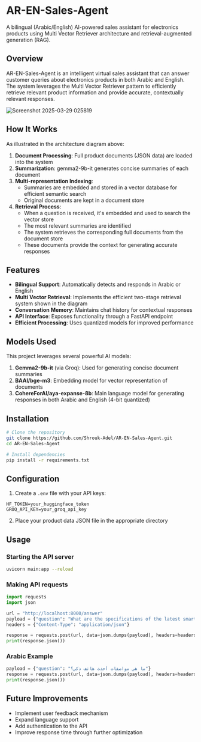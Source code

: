 # AR-EN-Sales-Agent

A bilingual (Arabic/English) AI-powered sales assistant for electronics products using Multi Vector Retriever architecture and retrieval-augmented generation (RAG).

## Overview

AR-EN-Sales-Agent is an intelligent virtual sales assistant that can answer customer queries about electronics products in both Arabic and English. The system leverages the Multi Vector Retriever pattern to efficiently retrieve relevant product information and provide accurate, contextually relevant responses.


![Screenshot 2025-03-29 025819](https://github.com/user-attachments/assets/4b2d2c69-a7a7-4f41-903f-33e0b6917d78)

## How It Works

As illustrated in the architecture diagram above:

1. **Document Processing**: Full product documents (JSON data) are loaded into the system
2. **Summarization**: gemma2-9b-it generates concise summaries of each document
3. **Multi-representation Indexing**:
   - Summaries are embedded and stored in a vector database for efficient semantic search
   - Original documents are kept in a document store
4. **Retrieval Process**:
   - When a question is received, it's embedded and used to search the vector store
   - The most relevant summaries are identified
   - The system retrieves the corresponding full documents from the document store
   - These documents provide the context for generating accurate responses

## Features

- **Bilingual Support**: Automatically detects and responds in Arabic or English
- **Multi Vector Retrieval**: Implements the efficient two-stage retrieval system shown in the diagram
- **Conversation Memory**: Maintains chat history for contextual responses
- **API Interface**: Exposes functionality through a FastAPI endpoint
- **Efficient Processing**: Uses quantized models for improved performance


## Models Used

This project leverages several powerful AI models:

1. **Gemma2-9b-it** (via Groq): Used for generating concise document summaries
2. **BAAI/bge-m3**: Embedding model for vector representation of documents
3. **CohereForAI/aya-expanse-8b**: Main language model for generating responses in both Arabic and English (4-bit quantized)


## Installation

```bash
# Clone the repository
git clone https://github.com/Shrouk-Adel/AR-EN-Sales-Agent.git
cd AR-EN-Sales-Agent

# Install dependencies
pip install -r requirements.txt
```

## Configuration

1. Create a `.env` file with your API keys:
```
HF_TOKEN=your_huggingface_token
GROQ_API_KEY=your_groq_api_key
```

2. Place your product data JSON file in the appropriate directory

## Usage

### Starting the API server

```bash
uvicorn main:app --reload
```

### Making API requests

```python
import requests
import json

url = "http://localhost:8000/answer"
payload = {"question": "What are the specifications of the latest smartphone?"}
headers = {"Content-Type": "application/json"}

response = requests.post(url, data=json.dumps(payload), headers=headers)
print(response.json())
```

### Arabic Example

```python
payload = {"question": "ما هي مواصفات أحدث هاتف ذكي؟"}
response = requests.post(url, data=json.dumps(payload), headers=headers)
print(response.json())
```

## Future Improvements
- Implement user feedback mechanism
- Expand language support
- Add authentication to the API
- Improve response time through further optimization

 
